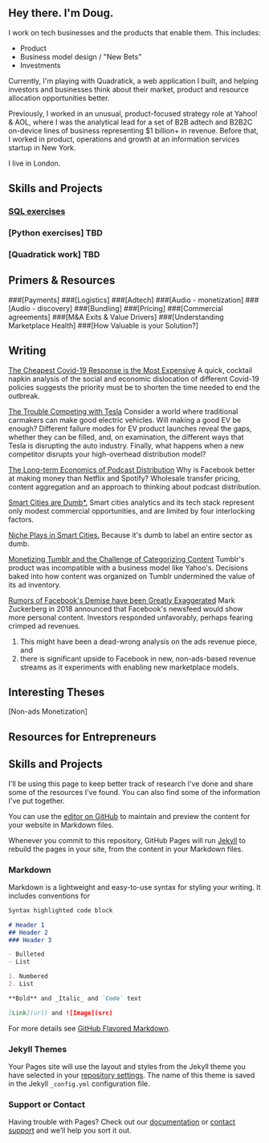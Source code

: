 ## Hey there. I'm Doug.

I work on tech businesses and the products that enable them. This includes:
- Product
- Business model design / "New Bets"
- Investments

Currently, I'm playing with Quadratick, a web application I built, and helping investors and businesses think about their market, product and resource allocation opportunities better. 

Previously, I worked in an unusual, product-focused strategy role at Yahoo! & AOL, where I was the analytical lead for a set of B2B adtech and B2B2C on-device lines of business representing $1 billion+ in revenue. Before that, I worked in product, operations and growth at an information services startup in New York.

I live in London.

## Skills and Projects
### [SQL exercises](https://github.com/dougweltman/SQL-exercises#readme)
### [Python exercises] TBD
### [Quadratick work] TBD


## Primers & Resources
###[Payments]
###[Logistics]
###[Adtech]
###[Audio - monetization]
###[Audio - discovery]
###[Bundling]
###[Pricing]
###[Commercial agreements]
###[M&A Exits & Value Drivers]
###[Understanding Marketplace Health]
###[How Valuable is your Solution?]


## Writing
[The Cheapest Covid-19 Response is the Most Expensive](https://medium.com/@douglasweltman/the-cheapest-covid-19-response-is-the-most-expensive-c58b87c41b6c?source=friends_link&sk=1ab10e48a4bc92136258139a669d4763) A quick, cocktail napkin analysis of the social and economic dislocation of different Covid-19 policies suggests the priority must be to shorten the time needed to end the outbreak.

[The Trouble Competing with Tesla](https://medium.com/@douglasweltman/the-trouble-competing-with-tesla-8a35a13e7a6?source=friends_link&sk=a87e6bb30f4eb023a828a6974158cad8) Consider a world where traditional carmakers can make good electric vehicles. Will making a good EV be enough?
Different failure modes for EV product launches reveal the gaps, whether they can be filled, and, on examination, the different ways that Tesla is disrupting the auto industry.
Finally, what happens when a new competitor disrupts your high-overhead distribution model?

[The Long-term Economics of Podcast Distribution](https://medium.com/@douglasweltman/will-the-future-economics-of-podcast-distribution-look-more-like-spotify-or-facebook-a1d7cb19815a?source=friends_link&sk=1893410414dc455a89d70c7e380bfb55) Why is Facebook better at making money than Netflix and Spotify? Wholesale transfer pricing, content aggregation and an approach to thinking about podcast distribution.

[Smart Cities are Dumb*.](https://medium.com/@douglasweltman/smart-cities-are-dumb-48a680a1d84a?source=friends_link&sk=3e63b5261b79893c9134b4c214ba04b0) Smart cities analytics and its tech stack represent only modest commercial opportunities, and are limited by four interlocking factors.

[Niche Plays in Smart Cities.](https://medium.com/@douglasweltman/niche-plays-in-smart-cities-and-municipal-iot-d71d93a7117?source=friends_link&sk=91dc1402e6219890d37891be953a3363) Because it's dumb to label an entire sector as dumb.

[Monetizing Tumblr and the Challenge of Categorizing Content](https://medium.com/@douglasweltman/monetizing-tumblr-the-challenge-of-categorizing-content-3c81420cb173?source=friends_link&sk=e71a27932a3af7cef548b0742ffa783b) Tumblr's product was incompatible with a business model like Yahoo's. Decisions baked into how content was organized on Tumblr undermined the value of its ad inventory.

[Rumors of Facebook's Demise have been Greatly Exaggerated](https://medium.com/@douglasweltman/rumors-of-facebooks-demise-are-greatly-exaggerated-efb8676a4060?source=friends_link&sk=e7ff6cd84d07a544678c5aaab9385351) Mark Zuckerberg in 2018 announced that Facebook's newsfeed would show more personal content. Investors responded unfavorably, perhaps fearing crimped ad revenues. 
1) This might have been a dead-wrong analysis on the ads revenue piece, and 
2) there is significant upside to Facebook in new, non-ads-based revenue streams as it experiments with enabling new marketplace models.


## Interesting Theses
[Non-ads Monetization]


## Resources for Entrepreneurs

## Skills and Projects

I'll be using this page to keep better track of research I've done and share some of the resources I've found. You can also find some of the information I've put together.

You can use the [editor on GitHub](https://github.com/dougweltman/dougweltman.github.io/edit/master/index.md) to maintain and preview the content for your website in Markdown files.

Whenever you commit to this repository, GitHub Pages will run [Jekyll](https://jekyllrb.com/) to rebuild the pages in your site, from the content in your Markdown files.

### Markdown

Markdown is a lightweight and easy-to-use syntax for styling your writing. It includes conventions for

```markdown
Syntax highlighted code block

# Header 1
## Header 2
### Header 3

- Bulleted
- List

1. Numbered
2. List

**Bold** and _Italic_ and `Code` text

[Link](url) and ![Image](src)
```

For more details see [GitHub Flavored Markdown](https://guides.github.com/features/mastering-markdown/).

### Jekyll Themes

Your Pages site will use the layout and styles from the Jekyll theme you have selected in your [repository settings](https://github.com/dougweltman/dougweltman.github.io/settings). The name of this theme is saved in the Jekyll `_config.yml` configuration file.

### Support or Contact

Having trouble with Pages? Check out our [documentation](https://docs.github.com/categories/github-pages-basics/) or [contact support](https://github.com/contact) and we’ll help you sort it out.
